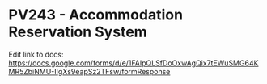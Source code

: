# PV243 - Accommodation Reservation System

Edit link to docs: https://docs.google.com/forms/d/e/1FAIpQLSfDoOxwAgQix7tEWuSMG64KMR5ZbiNMU-IIgXs9eapSz2TFsw/formResponse

